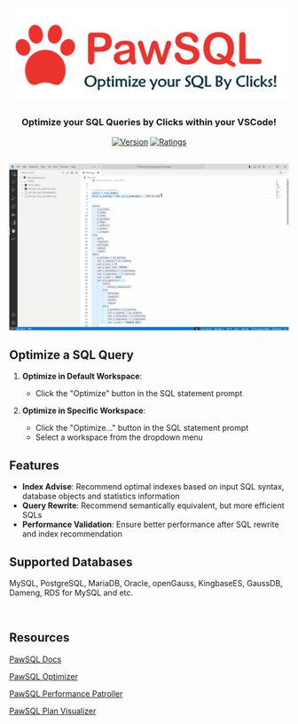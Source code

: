 
<div align="center">
<h1>
<picture>
  <source srcset="https://github.com/Paw-SQL/pawsql-vscode/raw/main/resources/logo.png" media="(prefers-color-scheme: dark)"/>
  <img src="https://github.com/Paw-SQL/pawsql-vscode/raw/main/resources/logo.png" width=600 />
  

</picture>

<br/>
</h1>

<h3>Optimize your SQL Queries by Clicks within your VSCode! </h3>

[![Version](https://img.shields.io/visual-studio-marketplace/v/PawSQL.pawsqlClient?style=for-the-badge&color=%23e38a14
)](https://marketplace.visualstudio.com/items?itemName=PawSQL.pawsqlClient)
[![Ratings](https://img.shields.io/visual-studio-marketplace/r/PawSQL.pawsqlClient?style=for-the-badge&color=%23e38a14)](https://marketplace.visualstudio.com/items?itemName=PawSQL.pawsqlClient)

<br/>

<picture>
  <source srcset="https://github.com/Paw-SQL/pawsql-vscode/raw/main/resources/demo.gif" media="(prefers-color-scheme: dark)"/>
  <img src="https://github.com/Paw-SQL/pawsql-vscode/raw/main/resources/demo.gif" width=800 />
</picture>
<br/>

</div> 

## Optimize a SQL Query
1. **Optimize in Default Workspace**:
   - Click the "Optimize" button in the SQL statement prompt

2. **Optimize in Specific Workspace**:
   - Click the "Optimize..." button in the SQL statement prompt
   - Select a workspace from the dropdown menu

## Features
- **Index Advise**: Recommend optimal indexes based on input SQL syntax, database objects and statistics information
- **Query Rewrite**: Recommend semantically equivalent, but more efficient SQLs
- **Performance Validation**: Ensure better performance after SQL rewrite and index recommendation
## Supported Databases

MySQL, PostgreSQL, MariaDB, Oracle, openGauss, KingbaseES, GaussDB, Dameng, RDS for MySQL and etc.

<br/>

## Resources

<p><a href="https://docs.pawsql.com">PawSQL Docs</a></p>
<p><a href="https://pawsql.com/app">PawSQL Optimizer</a></p>
<p><a href="https://pawsql.com/ppt">PawSQL Performance Patroller</a></p>
<p><a href="https://pawsql.com/ppv">PawSQL Plan Visualizer</a></p>

<br/>